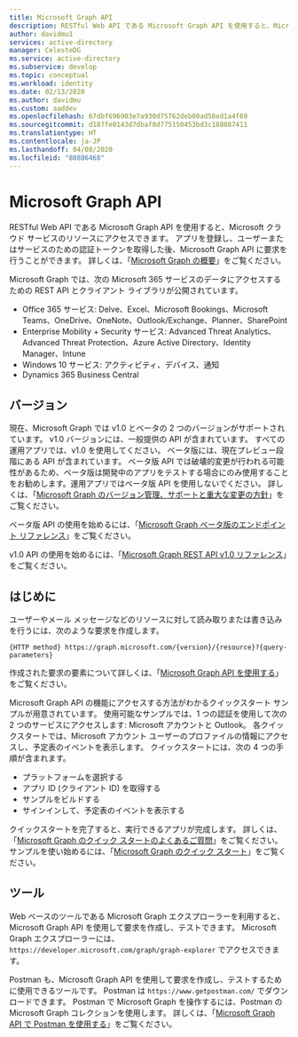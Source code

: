 ```yaml
---
title: Microsoft Graph API
description: RESTful Web API である Microsoft Graph API を使用すると、Microsoft クラウド サービスのリソースにアクセスできます。
author: davidmu1
services: active-directory
manager: CelesteDG
ms.service: active-directory
ms.subservice: develop
ms.topic: conceptual
ms.workload: identity
ms.date: 02/13/2020
ms.author: davidmu
ms.custom: aaddev
ms.openlocfilehash: 67dbf696903e7a930d75762deb00ad58ed1a4f69
ms.sourcegitcommit: d187fe0143d7dbaf8d775150453bd3c188087411
ms.translationtype: HT
ms.contentlocale: ja-JP
ms.lasthandoff: 04/08/2020
ms.locfileid: "80886468"
---
```

# <a name="microsoft-graph-api"></a>Microsoft Graph API

RESTful Web API である Microsoft Graph API を使用すると、Microsoft クラウド サービスのリソースにアクセスできます。 アプリを登録し、ユーザーまたはサービスのための認証トークンを取得した後、Microsoft Graph API に要求を行うことができます。 詳しくは、「[Microsoft Graph の概要](https://docs.microsoft.com/graph/overview)」をご覧ください。

Microsoft Graph では、次の Microsoft 365 サービスのデータにアクセスするための REST API とクライアント ライブラリが公開されています。
- Office 365 サービス: Delve、Excel、Microsoft Bookings、Microsoft Teams、OneDrive、OneNote、Outlook/Exchange、Planner、SharePoint
- Enterprise Mobility + Security サービス: Advanced Threat Analytics、Advanced Threat Protection、Azure Active Directory、Identity Manager、Intune
- Windows 10 サービス: アクティビティ、デバイス、通知
- Dynamics 365 Business Central

## <a name="versions"></a>バージョン

現在、Microsoft Graph では v1.0 とベータの 2 つのバージョンがサポートされています。 v1.0 バージョンには、一般提供の API が含まれています。 すべての運用アプリでは、v1.0 を使用してください。 ベータ版には、現在プレビュー段階にある API が含まれています。 ベータ版 API では破壊的変更が行われる可能性があるため、ベータ版は開発中のアプリをテストする場合にのみ使用することをお勧めします。運用アプリではベータ版 API を使用しないでください。 詳しくは、「[Microsoft Graph のバージョン管理、サポートと重大な変更の方針](https://docs.microsoft.com/graph/versioning-and-support)」をご覧ください。

ベータ版 API の使用を始めるには、「[Microsoft Graph ベータ版のエンドポイント リファレンス](https://docs.microsoft.com/graph/api/overview?view=graph-rest-beta)」をご覧ください。

v1.0 API の使用を始めるには、「[Microsoft Graph REST API v1.0 リファレンス](https://docs.microsoft.com/graph/api/overview?view=graph-rest-1.0)」をご覧ください。

## <a name="get-started"></a>はじめに

ユーザーやメール メッセージなどのリソースに対して読み取りまたは書き込みを行うには、次のような要求を作成します。

`{HTTP method} https://graph.microsoft.com/{version}/{resource}?{query-parameters}`

作成された要求の要素について詳しくは、「[Microsoft Graph API を使用する](https://docs.microsoft.com/graph/use-the-api)」をご覧ください。

Microsoft Graph API の機能にアクセスする方法がわかるクイックスタート サンプルが用意されています。 使用可能なサンプルでは、1 つの認証を使用して次の 2 つのサービスにアクセスします: Microsoft アカウントと Outlook。 各クイックスタートでは、Microsoft アカウント ユーザーのプロファイルの情報にアクセスし、予定表のイベントを表示します。
クイックスタートには、次の 4 つの手順が含まれます。
- プラットフォームを選択する
- アプリ ID (クライアント ID) を取得する
- サンプルをビルドする
- サインインして、予定表のイベントを表示する

クイックスタートを完了すると、実行できるアプリが完成します。 詳しくは、「[Microsoft Graph のクイック スタートのよくあるご質問](https://docs.microsoft.com/graph/quick-start-faq)」をご覧ください。 サンプルを使い始めるには、「[Microsoft Graph のクイック スタート](https://developer.microsoft.com/graph/quick-start)」をご覧ください。

## <a name="tools"></a>ツール

Web ベースのツールである Microsoft Graph エクスプローラーを利用すると、Microsoft Graph API を使用して要求を作成し、テストできます。 Microsoft Graph エクスプローラーには、`https://developer.microsoft.com/graph/graph-explorer` でアクセスできます。

Postman も、Microsoft Graph API を使用して要求を作成し、テストするために使用できるツールです。 Postman は `https://www.getpostman.com/` でダウンロードできます。 Postman で Microsoft Graph を操作するには、Postman の Microsoft Graph コレクションを使用します。 詳しくは、「[Microsoft Graph API で Postman を使用する](/graph/use-postman?context=graph%2Fapi%2Fbeta&view=graph-rest-beta)」をご覧ください。
